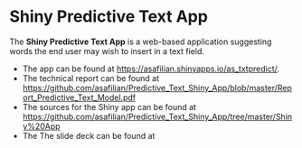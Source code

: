 # Shiny Predictive Text App
The **Shiny Predictive Text App** is a web-based application suggesting words the end user may wish
to insert in a text field. 

- The app can be found at https://asafilian.shinyapps.io/as_txtpredict/. 
- The technical report can be found at https://github.com/asafilian/Predictive_Text_Shiny_App/blob/master/Report_Predictive_Text_Model.pdf 
- The sources for the Shiny app can be found at https://github.com/asafilian/Predictive_Text_Shiny_App/tree/master/Shiny%20App
- The The slide deck can be found at 
